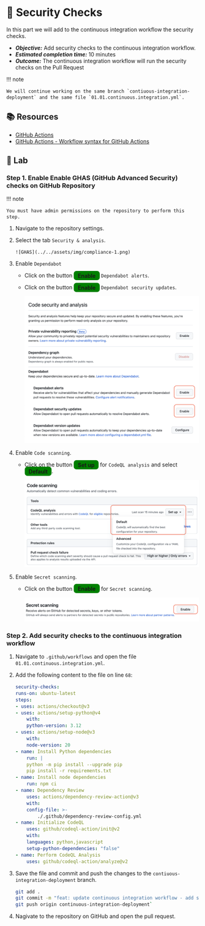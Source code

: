 # :test_tube: Security Checks

In this part we will add to the continuous integration workflow the security checks.

- _**Objective:**_ Add security checks to the continuous integration workflow.
- _**Estimated completion time:**_ 10 minutes
- _**Outcome:**_ The continuous integration workflow will run the security checks on the Pull Request

!!! note

    We will continue working on the same branch `contiuous-integration-deployment` and the same file `01.01.continuous.integration.yml`.

## :books: Resources

- [GitHub Actions](https://docs.github.com/en/actions)
- [GitHub Actions - Workflow syntax for GitHub Actions](https://docs.github.com/en/actions/reference/workflow-syntax-for-github-actions)

## :pencil: Lab

### Step 1. Enable Enable GHAS (GitHub Advanced Security) checks on GitHub Repository

!!! note

    You must have admin permissions on the repository to perform this step.

1. Navigate to the repository settings.
2. Select the tab `Security & analysis`.

       ![GHAS](../../assets/img/compliance-1.png)

3. Enable `Dependabot`

   - Click on the button <span style="background-color: green; font-weight: bold; padding: 0.25em 0.75em; border-radius: 0.5em">Enable</span> `Dependabot alerts`.
   - Click on the button <span style="background-color: green; font-weight: bold; padding: 0.25em 0.75em; border-radius: 0.5em">Enable</span> `Dependabot security updates`.

       ![GHAS](../../assets/img/compliance-2.png)

4. Enable `Code scanning`.

   - Click on the button <span style="background-color: green; font-weight: bold; padding: 0.25em 0.75em; border-radius: 0.5em">Set up</span> for `CodeQL analysis` and select <span style="background-color: green; font-weight: bold; padding: 0.25em 0.75em; border-radius: 0.5em">Default</span>.

      ![GHAS](../../assets/img/complianc-3_.png)

5. Enable `Secret scanning`.

   - Click on the button <span style="background-color: green; font-weight: bold; padding: 0.25em 0.75em; border-radius: 0.5em">Enable</span> for `Secret scanning`.

     ![GHAS](../../assets/img/complaince-4.png)

### Step 2. Add security checks to the continuous integration workflow

1. Navigate to `.github/workflows` and open the file `01.01.continuous.integration.yml`.
2. Add the following content to the file on line `68`:

   ```yml
   security-checks:
   runs-on: ubuntu-latest
   steps:
   - uses: actions/checkout@v3
   - uses: actions/setup-python@v4
       with:
       python-version: 3.12
   - uses: actions/setup-node@v3
       with:
       node-version: 20
   - name: Install Python dependencies
       run: |
       python -m pip install --upgrade pip
       pip install -r requirements.txt
   - name: Install node dependencies
       run: npm ci
   - name: Dependency Review
       uses: actions/dependency-review-action@v3
       with:
       config-file: >-
           ./.github/dependency-review-config.yml
   - name: Initialize CodeQL
       uses: github/codeql-action/init@v2
       with:
       languages: python,javascript
       setup-python-dependencies: "false"
   - name: Perform CodeQL Analysis
       uses: github/codeql-action/analyze@v2
   ```

3. Save the file and commit and push the changes to the `contiuous-integration-deployment` branch.

   ```bash
   git add .
   git commit -m "feat: update continuous integration workflow - add security checks step"`
   git push origin continuous-integration-deployment`
   ```

4. Nagivate to the repository on GitHub and open the pull request.
